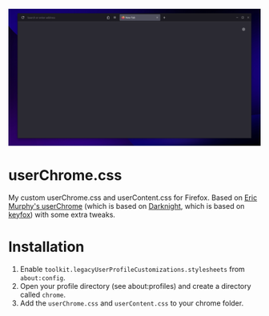 ![](screenshot.png)
# userChrome.css
My custom userChrome.css and userContent.css for Firefox. Based on [Eric Murphy's userChrome](https://github.com/ericmurphyxyz/userChrome.css) (which is based on [Darknight](https://github.com/BriLHR/FirefoxCSS-Darknight), which is based on [keyfox](https://github.com/alfaaarex/keyfox)) with some extra tweaks.

# Installation
1. Enable `toolkit.legacyUserProfileCustomizations.stylesheets` from `about:config`.
2. Open your profile directory (see about:profiles) and create a directory called `chrome`.
3. Add the `userChrome.css` and `userContent.css` to your chrome folder.
